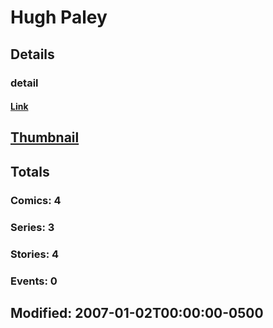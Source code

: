 # Hugh  Paley 
## Details
### detail
#### [Link](http://marvel.com/comics/creators/2158/hugh_paley?utm_campaign=apiRef&utm_source=225578a89fc76f3d20fbffda5d17a88d)
## [Thumbnail](http://i.annihil.us/u/prod/marvel/i/mg/b/40/image_not_available.jpg)
## Totals
### Comics: 4
### Series: 3
### Stories: 4
### Events: 0
## Modified: 2007-01-02T00:00:00-0500
